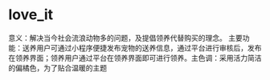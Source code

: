 # love_it
意义：解决当今社会流浪动物多的问题，及提倡领养代替购买的理念。 主要功能：送养用户可通过小程序便捷发布宠物的送养信息，通过平台进行审核后，发布在领养界面；领养用户通过平台在领养界面即可进行领养。主色调：采用活力简洁的偏橘色，为了贴合温暖的主题
